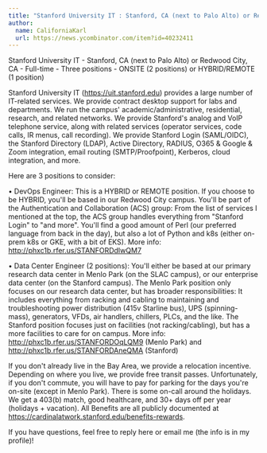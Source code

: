 ```yaml
---
title: "Stanford University IT : Stanford, CA (next to Palo Alto) or Redwood City, CA"
author:
  name: CaliforniaKarl
  url: https://news.ycombinator.com/item?id=40232411
---
```

Stanford University IT - Stanford, CA (next to Palo Alto) or Redwood City, CA - Full-time - Three positions - ONSITE (2 positions) or HYBRID&#x2F;REMOTE (1 position)

Stanford University IT (<a href="https:&#x2F;&#x2F;uit.stanford.edu" rel="nofollow">https:&#x2F;&#x2F;uit.stanford.edu</a>) provides a large number of IT-related services.  We provide contract desktop support for labs and departments.  We run the campus&#x27; academic&#x2F;administrative, residential, research, and related networks.  We provide Stanford&#x27;s analog and VoIP telephone service, along with related services (operator services, code calls, IR menus, call recording).  We provide Stanford Login (SAML&#x2F;OIDC), the Stanford Directory (LDAP), Active Directory, RADIUS, O365 &amp; Google &amp; Zoom integration, email routing (SMTP&#x2F;Proofpoint), Kerberos, cloud integration, and more.

Here are 3 positions to consider:

• DevOps Engineer: This is a HYBRID or REMOTE position.  If you choose to be HYBRID, you&#x27;ll be based in our Redwood City campus.  You&#x27;ll be part of the Authentication and Collaboration (ACS) group: From the list of services I mentioned at the top, the ACS group handles everything from &quot;Stanford Login&quot; to &quot;and more&quot;.  You&#x27;ll find a good amount of Perl (our preferred language from back in the day), but also a lot of Python and k8s (either on-prem k8s or GKE, with a bit of EKS).  More info: <a href="http:&#x2F;&#x2F;phxc1b.rfer.us&#x2F;STANFORDdIwQM7" rel="nofollow">http:&#x2F;&#x2F;phxc1b.rfer.us&#x2F;STANFORDdIwQM7</a>

• Data Center Engineer (2 positions): You&#x27;ll either be based at our primary research data center in Menlo Park (on the SLAC campus), or our enterprise data center (on the Stanford campus).  The Menlo Park position only focuses on our research data center, but has broader responsibilities: It includes everything from racking and cabling to maintaining and troubleshooting power distribution (415v Starline bus), UPS (spinning-mass), generators, VFDs, air handlers, chillers, PLCs, and the like. The Stanford position focuses just on facilities (not racking&#x2F;cabling), but has a more facilities to care for on campus.  More info: <a href="http:&#x2F;&#x2F;phxc1b.rfer.us&#x2F;STANFORDOqLQM9" rel="nofollow">http:&#x2F;&#x2F;phxc1b.rfer.us&#x2F;STANFORDOqLQM9</a> (Menlo Park) and <a href="http:&#x2F;&#x2F;phxc1b.rfer.us&#x2F;STANFORDAneQMA" rel="nofollow">http:&#x2F;&#x2F;phxc1b.rfer.us&#x2F;STANFORDAneQMA</a> (Stanford)

If you don&#x27;t already live in the Bay Area, we provide a relocation incentive. Depending on where you live, we provide free transit passes. Unfortunately, if you don&#x27;t commute, you will have to pay for parking for the days you&#x27;re on-site (except in Menlo Park). There is some on-call around the holidays. We get a 403(b) match, good healthcare, and 30+ days off per year (holidays + vacation). All Benefits are all publicly documented at <a href="https:&#x2F;&#x2F;cardinalatwork.stanford.edu&#x2F;benefits-rewards" rel="nofollow">https:&#x2F;&#x2F;cardinalatwork.stanford.edu&#x2F;benefits-rewards</a>.

If you have questions, feel free to reply here or email me (the info is in my profile)!
